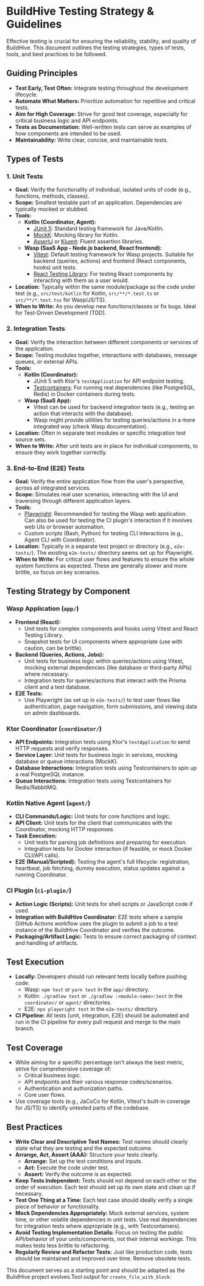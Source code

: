 # BuildHive Testing Strategy & Guidelines

Effective testing is crucial for ensuring the reliability, stability, and quality of BuildHive. This document outlines the testing strategies, types of tests, tools, and best practices to be followed.

## Guiding Principles

*   **Test Early, Test Often:** Integrate testing throughout the development lifecycle.
*   **Automate What Matters:** Prioritize automation for repetitive and critical tests.
*   **Aim for High Coverage:** Strive for good test coverage, especially for critical business logic and API endpoints.
*   **Tests as Documentation:** Well-written tests can serve as examples of how components are intended to be used.
*   **Maintainability:** Write clear, concise, and maintainable tests.

## Types of Tests

### 1. Unit Tests

*   **Goal:** Verify the functionality of individual, isolated units of code (e.g., functions, methods, classes).
*   **Scope:** Smallest testable part of an application. Dependencies are typically mocked or stubbed.
*   **Tools:**
    *   **Kotlin (Coordinator, Agent):**
        *   [JUnit 5](https://junit.org/junit5/): Standard testing framework for Java/Kotlin.
        *   [MockK](https://mockk.io/): Mocking library for Kotlin.
        *   [AssertJ](https://assertj.github.io/doc/) or [Kluent](https://kluent.io/): Fluent assertion libraries.
    *   **Wasp (SaaS App - Node.js backend, React frontend):**
        *   [Vitest](https://vitest.dev/): Default testing framework for Wasp projects. Suitable for backend (queries, actions) and frontend (React components, hooks) unit tests.
        *   [React Testing Library](https://testing-library.com/docs/react-testing-library/intro/): For testing React components by interacting with them as a user would.
*   **Location:** Typically within the same module/package as the code under test (e.g., `src/test/kotlin` for Kotlin, `src/**/*.test.ts` or `src/**/*.test.tsx` for Wasp/JS/TS).
*   **When to Write:** As you develop new functions/classes or fix bugs. Ideal for Test-Driven Development (TDD).

### 2. Integration Tests

*   **Goal:** Verify the interaction between different components or services of the application.
*   **Scope:** Testing modules together, interactions with databases, message queues, or external APIs.
*   **Tools:**
    *   **Kotlin (Coordinator):**
        *   JUnit 5 with Ktor's `testApplication` for API endpoint testing.
        *   [Testcontainers](https://www.testcontainers.org/): For running real dependencies (like PostgreSQL, Redis) in Docker containers during tests.
    *   **Wasp (SaaS App):**
        *   Vitest can be used for backend integration tests (e.g., testing an action that interacts with the database).
        *   Wasp might provide utilities for testing queries/actions in a more integrated way (check Wasp documentation).
*   **Location:** Often in separate test modules or specific integration test source sets.
*   **When to Write:** After unit tests are in place for individual components, to ensure they work together correctly.

### 3. End-to-End (E2E) Tests

*   **Goal:** Verify the entire application flow from the user's perspective, across all integrated services.
*   **Scope:** Simulates real user scenarios, interacting with the UI and traversing through different application layers.
*   **Tools:**
    *   [Playwright](https://playwright.dev/): Recommended for testing the Wasp web application. Can also be used for testing the CI plugin's interaction if it involves web UIs or browser automation.
    *   Custom scripts (Bash, Python) for testing CLI interactions (e.g., Agent CLI with Coordinator).
*   **Location:** Typically in a separate test project or directory (e.g., `e2e-tests/`). The existing `e2e-tests/` directory seems set up for Playwright.
*   **When to Write:** For critical user flows and features to ensure the whole system functions as expected. These are generally slower and more brittle, so focus on key scenarios.

## Testing Strategy by Component

### Wasp Application (`app/`)

*   **Frontend (React):**
    *   Unit tests for complex components and hooks using Vitest and React Testing Library.
    *   Snapshot tests for UI components where appropriate (use with caution, can be brittle).
*   **Backend (Queries, Actions, Jobs):**
    *   Unit tests for business logic within queries/actions using Vitest, mocking external dependencies (like database or third-party APIs) where necessary.
    *   Integration tests for queries/actions that interact with the Prisma client and a test database.
*   **E2E Tests:**
    *   Use Playwright (as set up in `e2e-tests/`) to test user flows like authentication, page navigation, form submissions, and viewing data on admin dashboards.

### Ktor Coordinator (`coordinator/`)

*   **API Endpoints:** Integration tests using Ktor's `testApplication` to send HTTP requests and verify responses.
*   **Service Layer:** Unit tests for business logic in services, mocking database or queue interactions (MockK).
*   **Database Interactions:** Integration tests using Testcontainers to spin up a real PostgreSQL instance.
*   **Queue Interactions:** Integration tests using Testcontainers for Redis/RabbitMQ.

### Kotlin Native Agent (`agent/`)

*   **CLI Commands/Logic:** Unit tests for core functions and logic.
*   **API Client:** Unit tests for the client that communicates with the Coordinator, mocking HTTP responses.
*   **Task Execution:**
    *   Unit tests for parsing job definitions and preparing for execution.
    *   Integration tests for Docker interaction (if feasible, or mock Docker CLI/API calls).
*   **E2E (Manual/Scripted):** Testing the agent's full lifecycle: registration, heartbeat, job fetching, dummy execution, status updates against a running Coordinator.

### CI Plugin (`ci-plugin/`)

*   **Action Logic (Scripts):** Unit tests for shell scripts or JavaScript code if used.
*   **Integration with BuildHive Coordinator:** E2E tests where a sample GitHub Actions workflow uses the plugin to submit a job to a test instance of the BuildHive Coordinator and verifies the outcome.
*   **Packaging/Artifact Logic:** Tests to ensure correct packaging of context and handling of artifacts.

## Test Execution

*   **Locally:** Developers should run relevant tests locally before pushing code.
    *   Wasp: `npm test` or `yarn test` in the `app/` directory.
    *   Kotlin: `./gradlew test` or `./gradlew :<module-name>:test` in the `coordinator/` or `agent/` directories.
    *   E2E: `npx playwright test` in the `e2e-tests/` directory.
*   **CI Pipeline:** All tests (unit, integration, E2E) should be automated and run in the CI pipeline for every pull request and merge to the main branch.

## Test Coverage

*   While aiming for a specific percentage isn't always the best metric, strive for comprehensive coverage of:
    *   Critical business logic.
    *   API endpoints and their various response codes/scenarios.
    *   Authentication and authorization paths.
    *   Core user flows.
*   Use coverage tools (e.g., JaCoCo for Kotlin, Vitest's built-in coverage for JS/TS) to identify untested parts of the codebase.

## Best Practices

*   **Write Clear and Descriptive Test Names:** Test names should clearly state what they are testing and the expected outcome.
*   **Arrange, Act, Assert (AAA):** Structure your tests clearly.
    *   **Arrange:** Set up the test conditions and inputs.
    *   **Act:** Execute the code under test.
    *   **Assert:** Verify the outcome is as expected.
*   **Keep Tests Independent:** Tests should not depend on each other or the order of execution. Each test should set up its own state and clean up if necessary.
*   **Test One Thing at a Time:** Each test case should ideally verify a single piece of behavior or functionality.
*   **Mock Dependencies Appropriately:** Mock external services, system time, or other volatile dependencies in unit tests. Use real dependencies for integration tests where appropriate (e.g., with Testcontainers).
*   **Avoid Testing Implementation Details:** Focus on testing the public API/behavior of your units/components, not their internal workings. This makes tests less brittle to refactoring.
*   **Regularly Review and Refactor Tests:** Just like production code, tests should be maintained and improved over time. Remove obsolete tests.

This document serves as a starting point and should be adapted as the BuildHive project evolves.Tool output for `create_file_with_block`:
